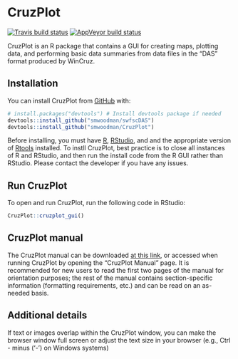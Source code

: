 
<!-- README.md is generated from README.Rmd. Please edit that file -->

# CruzPlot

<!-- badges: start -->

[![Travis build
status](https://travis-ci.com/smwoodman/CruzPlot.svg?branch=master)](https://travis-ci.com/smwoodman/CruzPlot)
[![AppVeyor build
status](https://ci.appveyor.com/api/projects/status/github/smwoodman/CruzPlot?branch=master&svg=true)](https://ci.appveyor.com/project/smwoodman/CruzPlot)
<!-- badges: end -->

CruzPlot is an R package that contains a GUI for creating maps, plotting
data, and performing basic data summaries from data files in the “DAS”
format produced by WinCruz.

## Installation

You can install CruzPlot from [GitHub](https://github.com/) with:

``` r
# install.packages("devtools") # Install devtools package if needed
devtools::install_github("smwoodman/swfscDAS")
devtools::install_github("smwoodman/CruzPlot")
```

Before installing, you must have [R](https://www.r-project.org/),
[RStudio](https://rstudio.com/products/rstudio/download/#download), and
and the appropriate version of
[Rtools](https://cran.r-project.org/bin/windows/Rtools/) installed. To
instll CruzPlot, best practice is to close all instances of R and
RStudio, and then run the install code from the R GUI rather than
RStudio. Please contact the developer if you have any issues.

## Run CruzPlot

To open and run CruzPlot, run the following code in RStudio:

``` r
CruzPlot::cruzplot_gui()
```

## CruzPlot manual

The CruzPlot manual can be downloaded [at this
link](https://github.com/smwoodman/CruzPlot/blob/master/inst/shiny/www/CruzPlot_Manual_app.pdf),
or accessed when running CruzPlot by opening the “CruzPlot Manual” page.
It is recommended for new users to read the first two pages of the
manual for orientation purposes; the rest of the manual contains
section-specific information (formatting requirements, etc.) and can be
read on an as-needed basis.

## Additional details

If text or images overlap within the CruzPlot window, you can make the
browser window full screen or adjust the text size in your browser
(e.g., Ctrl - minus (‘-’) on Windows systems)
